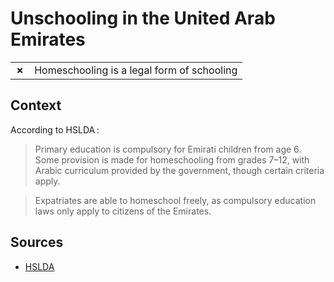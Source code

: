 # Unschooling in the United Arab Emirates
| | |
|-|-|
| __✗__ | Homeschooling is a legal form of schooling |
## Context

According to HSLDA :

> Primary education is compulsory for Emirati children from age 6. Some provision is made for homeschooling from grades 7–12, with Arabic curriculum provided by the government, though certain criteria apply.

> Expatriates are able to homeschool freely, as compulsory education laws only apply to citizens of the Emirates.
## Sources

* [HSLDA](https://hslda.org/post/united-arab-emirates)
